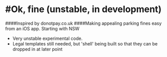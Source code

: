 #Ok, fine (unstable, in development)
===================
####Inspired by donotpay.co.uk
####Making appealing parking fines easy from an iOS app. Starting with NSW

- Very unstable experimental code.
- Legal templates still needed, but 'shell' being built so that they can be dropped in at later point

